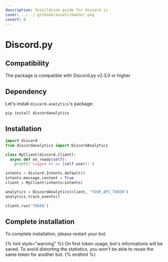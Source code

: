 ```yaml
---
description: Insallation guide for discord.js
cover: ../../.gitbook/assets/banner.png
coverY: 0
---
```


# Discord.py

## Compatibility

The package is compatible with Discord.py v2.3.0 or higher

## Dependency

Let's install `discord-analytics`'s package:&#x20;

```sh
pip install discordanalytics
```

## Installation

```python
import discord
from discordanalytics import DiscordAnalytics

class MyClient(discord.Client):
  async def on_ready(self):
    print(f'Logged on as {self.user}!')

intents = discord.Intents.default()
intents.message_content = True
client = MyClient(intents=intents)

analytics = DiscordAnalytics(client, "YOUR_API_TOKEN")
analytics.track_events()

client.run('TOKEN')
```

## Complete installation

To complete installation, please restart your bot.

{% hint style="warning" %}
On first token usage, bot's informations will be saved. To avoid distorting the statistics, you won't be able to reuse the same token for another bot.
{% endhint %}

